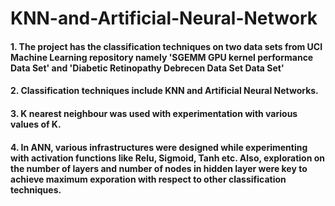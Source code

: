 # KNN-and-Artificial-Neural-Network

#### 1. The project has the classification techniques on two data sets from UCI Machine Learning repository namely 'SGEMM GPU kernel performance Data Set' and 'Diabetic Retinopathy Debrecen Data Set Data Set'
#### 2. Classification techniques include KNN and Artificial Neural Networks.
#### 3. K nearest neighbour was used with experimentation with various values of K.
#### 4. In ANN, various infrastructures were designed while experimenting with activation functions like Relu, Sigmoid, Tanh etc. Also, exploration on the number of layers and number of nodes in hidden layer were key to achieve maximum exporation with respect to other classification techniques.

